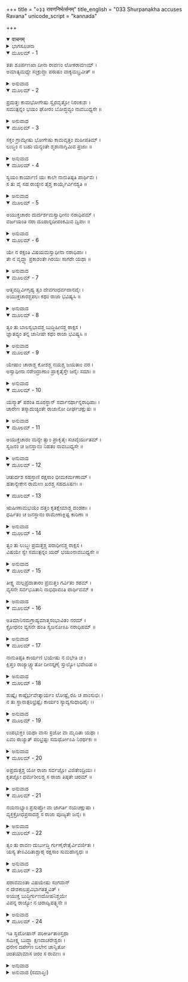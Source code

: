 +++
title = "०३३ रावणनिर्भर्त्सनम्"
title_english = "033 Shurpanakha accuses Ravana"
unicode_script = "kannada"

+++
<details open><summary>वाचनम्</summary>

<div class="audioEmbed"  caption="श्रीराम-हरिसीताराममूर्ति-घनपाठिभ्यां वचनम्" src="https://archive.org/download/Ramayana-recitation-Sriram-harisItArAmamUrti-Ghanapaati-v2/Kanda_3/Kanda_3_ARK-033-Ravana_Nirbhartha_Sanaa.mp3"></div>
</details>



<details><summary>ಭಾಗಸೂಚನಾ</summary>

ಶೂರ್ಪಣಖಿಯು ರಾವಣನನ್ನು ಜರೆದುದು
</details>

<details open><summary>ಮೂಲಮ್ - 1</summary>

ತತಃ ಶೂರ್ಪಣಖಾ ದೀನಾ ರಾವಣಂ ಲೋಕರಾವಣಮ್ ।  
ಅಮಾತ್ಯಮಧ್ಯೇ ಸಂಕ್ರುದ್ಧಾ ಪರುಷಂ ವಾಕ್ಯಮಬ್ರವೀತ್ ॥
</details>

<details><summary>ಅನುವಾದ</summary>

ಶ್ರೀರಾಮನಿಂದ ತಿರಸ್ಕೃತಳಾದ್ದರಿಂದ ಶೂರ್ಪಣಖಿಯು ಆಗ ಬಹಳ ದುಃಖಿತಳಾಗಿದ್ದಳು. ಮಂತ್ರಿಗಳ ನಡುವೆ ಕುಳಿತಿರುವ, ಸಮಸ್ತ ಲೋಕಗಳನ್ನು ಆಳಿಸುತ್ತಿರುವ ರಾವಣನಲ್ಲಿ ಅತ್ಯಂತ ಕುಪಿತಳಾಗಿ ಅವಳು ಕಠೋರವಾಗಿ ಹೇಳಿದಳು.॥1॥
</details>

<details open><summary>ಮೂಲಮ್ - 2</summary>

ಪ್ರಮತ್ತಃ ಕಾಮಭೋಗೇಷು ಸ್ವೈರವೃತ್ತೋ ನಿರಂಕುಶಃ ।  
ಸಮುತ್ಪನ್ನಂ ಭಯಂ ಘೋರಂ ಬೋದ್ಧವ್ಯಂ ನಾವಬುಧ್ಯಸೇ ॥
</details>

<details><summary>ಅನುವಾದ</summary>

ರಾಕ್ಷಸರಾಜನೇ! ನೀನು ಸ್ವೇಚ್ಛಾಚಾರಿ ಮತ್ತು ನಿರಂಕುಶನಾಗಿ ವಿಷಯಭೋಗಗಳಲ್ಲಿ ಉನ್ಮತ್ತನಾಗಿರುವೆ. ನಿನಗೆ ಘೋರಭಯ ಉತ್ಪನ್ನವಾಗಿದೆ, ಅದು ನಿನಗೆ ತಿಳಿದಿರಬೇಕಾಗಿತ್ತು, ಆದರೆ ಈ ವಿಷಯದಲ್ಲಿ ಏನನ್ನೂ ಅರಿಯದಿರುವೆ.॥2॥
</details>

<details open><summary>ಮೂಲಮ್ - 3</summary>

ಸಕ್ತಂ ಗ್ರಾಮ್ಯೇಷು ಭೋಗೇಷು ಕಾಮವೃತ್ತಂ ಮಹೀಪತಿಮ್ ।  
ಲುಬ್ಧಂ ನ ಬಹು ಮನ್ಯಂತೇ ಶ್ಮಶಾನಾಗ್ನಿಮಿವ ಪ್ರಜಾಃ ॥
</details>

<details><summary>ಅನುವಾದ</summary>

ಯುವರಾಜನು ನಿಮ್ನ ಶ್ರೇಣಿಯ ಭೋಗಗಳಲ್ಲಿ ಆಸಕ್ತನಾಗಿ, ಸ್ವೇಚ್ಛಾಚಾರಿ ಮತ್ತು ಲೋಭಿಯಾಗುತ್ತಾನೋ ಅವನನ್ನು ಪ್ರಜೆಗಳನ್ನು ಆದರಿಸುವುದಿಲ್ಲ.॥3॥
</details>

<details open><summary>ಮೂಲಮ್ - 4</summary>

ಸ್ವಯಂ ಕಾರ್ಯಾಣಿ ಯಃ ಕಾಲೇ ನಾನುತಿಷ್ಠತಿ ಪಾರ್ಥಿವಃ ।  
ಸ ತು ವೈ ಸಹ ರಾಜ್ಯೇನ ತೈಶ್ಚ ಕಾರ್ಯೈರ್ವಿನಶ್ಯತಿ ॥
</details>

<details><summary>ಅನುವಾದ</summary>

ಸರಿಯಾದ ಸಮಯದಲ್ಲಿ ಸ್ವತಃ ತನ್ನ ಕಾರ್ಯಗಳನ್ನು ನೆರವೇರಿಸದವನು, ರಾಜ್ಯ ಮತ್ತು ಆ ಕಾರ್ಯಗಳೊಂದಿಗೆ ನಾಶವಾಗುತ್ತಾನೆ.॥4॥
</details>

<details open><summary>ಮೂಲಮ್ - 5</summary>

ಅಯುಕ್ತಚಾರಂ ದುರ್ದರ್ಶಮಸ್ವಾಧೀನಂ ನರಾಧಿಪಮ್ ।  
ವರ್ಜಯಂತಿ ನರಾ ದೂರಾನ್ನದೀಪಂಕಮಿವ ದ್ವಿಪಾಃ ॥
</details>

<details><summary>ಅನುವಾದ</summary>

ರಾಜ್ಯದ ರಕ್ಷಣೆಗಾಗಿ ಗುಪ್ತಚರನನ್ನು ನೇಮಿಸುವುದಿಲ್ಲವೋ, ಪ್ರಜೆಗಳಿಗೆ ಯಾರ ದರ್ಶನ ದುರ್ಲಭವಾಗುತ್ತದೋ, ಕಾಮಿನೀ ಮೊದಲಾದ ಭೋಗಗಳಲ್ಲಿ ಆಸಕ್ತನಾದ್ದರಿಂದ ತನ್ನ ಸ್ವಾಧೀನತೆಯನ್ನು ಕಳೆದುಕೊಳ್ಳುವನೋ, ಇಂತಹ ರಾಜನನ್ನು ಪ್ರಜೆಗಳು ಆನೆಯು ನದಿಯ ಕೆಸರಿನಿಂದ ದೂರ ಉಳಿಯುವಂತೆ ದೂರದಿಂದಲೇ ತ್ಯಜಿಸಿಬಿಡುತ್ತಾರೆ.॥5॥
</details>

<details open><summary>ಮೂಲಮ್ - 6</summary>

ಯೇ ನ ರಕ್ಷಂತಿ ವಿಷಯಮಸ್ವಾಧೀನಾ ನರಾಧಿಪಾಃ ।  
ತೇ ನ ವೃದ್ಧ್ಯಾ ಪ್ರಕಾಶಂತೇ ಗಿರಯಃ ಸಾಗರೇ ಯಥಾ ॥
</details>

<details><summary>ಅನುವಾದ</summary>

ಯಾವ ನರೇಶನು ತನ್ನ ರಾಜ್ಯದ ಪ್ರಾಂತವು ನಿರ್ಲಕ್ಷದಿಂದ ಬೇರೆಯವರ ಅಧಿಕಾರಕ್ಕೆ ಹೊರಟುಹೋಗುತ್ತದೋ, ರಕ್ಷಿಸುವುದಿಲ್ಲವೋ, ಅದನ್ನು ಪುನಃ ತನ್ನ ಅಧಿಕಾರಕ್ಕೆ ತರಲಾರನು. ಅವನು ಸಮುದ್ರದಲ್ಲಿ ಮುಳುಗಿದ ಪರ್ವತದಂತೆ ತನ್ನ ಅಭ್ಯುದಯದಿಂದ ಪ್ರಕಾಶಿಸುವುದಿಲ್ಲ.॥6॥
</details>

<details open><summary>ಮೂಲಮ್ - 7</summary>

ಆತ್ಮವದ್ಭಿರ್ವಿಗೃಹ್ಯ ತ್ವಂ ದೇವಗಂಧರ್ವದಾನವೈಃ ।  
ಅಯುಕ್ತಚಾರಶ್ಚಪಲಃ ಕಥಂ ರಾಜಾ ಭವಿಷ್ಯಸಿ ॥
</details>

<details><summary>ಅನುವಾದ</summary>

ತನ್ನ ಮನಸ್ಸನ್ನು ಹತೋಟಿಯಲ್ಲಿರಿಸಿಕೊಳ್ಳದೆ ಪ್ರಯತ್ನಶೀಲನಾಗಿರುವ, ದೇವ-ಗಂಧರ್ವ-ದಾನವರೊಡನೆ ದ್ವೇಷವನ್ನು ಕಟ್ಟಿಕೊಂಡಿರುವ, ಸರಿಯಾದ ಸ್ಥಳಗಳಲ್ಲಿ ಬೇಹುಗಾರರನ್ನು ನಿಯಮಿಸದಿರುವ, ಚಪಲಚಿತ್ತನಾದ ನೀನು ರಾಜನೆಂತಾಗುವೆ.॥7॥
</details>

<details open><summary>ಮೂಲಮ್ - 8</summary>

ತ್ವಂ ತು ಬಾಲಸ್ವಭಾವಶ್ಚ ಬುದ್ಧಿಹೀನಶ್ಚ ರಾಕ್ಷಸ ।  
ಜ್ಞಾತವ್ಯಂ ತನ್ನ ಜಾನೀಷೇ ಕಥಂ ರಾಜಾ ಭವಿಷ್ಯಸಿ ॥
</details>

<details><summary>ಅನುವಾದ</summary>

ರಾಕ್ಷಸನೇ! ನೀನು ಬಾಲಕನಂತೆ, ವಿವೇಕಶೂನ್ಯನೂ, ಬುದ್ಧಿಹೀನನೂ ಆಗಿರುವೆ. ತಿಳಿಯಲು ಯೋಗ್ಯವಾದ ಮಾತೂ ನಿನಗೆ ಅರಿವಿಲ್ಲ. ಇಂತಹ ಸ್ಥಿತಿಯಲ್ಲಿ ನೀನು ಹೇಗೆ ರಾಜನಾಗಿ ಉಳಿಯುವೆ.॥8॥
</details>

<details open><summary>ಮೂಲಮ್ - 9</summary>

ಯೇಷಾಂ ಚಾರಾಶ್ಚ ಕೋಶಶ್ಚ ನಯಶ್ಚ ಜಯತಾಂ ವರ ।  
ಅಸ್ವಾಧೀನಾ ನರೇಂದ್ರಾಣಾಂ ಪ್ರಾಕೃತೈಸ್ತೇ ಜನೈಃ ಸಮಾಃ ॥
</details>

<details><summary>ಅನುವಾದ</summary>

ವಿಜಯೀ ವೀರರಲ್ಲಿ ಶ್ರೇಷ್ಠ ನಿಶಾಚರನೇ! ಯಾವ ರಾಜನಿಗೆ ಗೂಢಚಾರರು, ಕೋಶ ಮತ್ತು ನೀತಿ ಇವು ತನ್ನ ಅಧೀನವಾಗಿರುವುದಿಲ್ಲವೋ ಅವನು ಸಾಧಾರಣ ಜನರಂತೆ ಆಗುತ್ತಾನೆ.॥9॥
</details>

<details open><summary>ಮೂಲಮ್ - 10</summary>

ಯಸ್ಮಾತ್ ಪಶಂತಿ ದೂರಸ್ಥಾನ್ ಸರ್ವಾನರ್ಥಾನ್ನರಾಧಿಪಾಃ ।  
ಚಾರೇಣ ತಸ್ಮಾದುಚ್ಯಂತೇ ರಾಜಾನೋ ದೀರ್ಘಚಕ್ಷುಷಃ ॥
</details>

<details><summary>ಅನುವಾದ</summary>

ಗೂಢಚಾರರ ಸಹಾಯದಿಂದ ದೂರ-ದೂರದ ಎಲ್ಲ ಕಾರ್ಯಗಳನ್ನು ನೋಡಿಕೊಳ್ಳುತ್ತಾ ಇರುವ ರಾಜರನ್ನು ದೀರ್ಘದರ್ಶೀ ಅಥವಾ ದೂರದರ್ಶೀ ಎಂದು ಹೇಳುತ್ತಾರೆ.॥10॥
</details>

<details open><summary>ಮೂಲಮ್ - 11</summary>

ಅಯುಕ್ತಚಾರಂ ಮನ್ಯೇ ತ್ವಾಂ ಪ್ರಾಕೃತೈಃ ಸಚಿವೈರ್ಯುತಮ್ ।  
ಸ್ವಜನಂ ಚ ಜನಸ್ಥಾನಂ ನಿಹತಂ ನಾವಬುಧ್ಯಸೇ ॥
</details>

<details><summary>ಅನುವಾದ</summary>

ಮೂರ್ಖರಾದ ಮಂತ್ರಿಗಳಿಂದ ಸುತ್ತುವರಿದು ಕೊಂಡಿರುವುದರಿಂದಲೇ ನೀನು ತನ್ನ ರಾಜ್ಯದಲ್ಲಿ ಗೂಢಚಾರರನ್ನು ನೇಮಿಸಿಲ್ಲ ಎಂದೇ ನಾನು ತಿಳಿಯುತ್ತೇನೆ. ನಿನ್ನ ಸ್ವಜನರು ಸತ್ತುಹೋದರು, ಜನಸ್ಥಾನವು ಹಾಳಾಯಿತು. ಹೀಗಿದ್ದರೂ ನಿನಗೆ ಇದರ ಸುಳಿವೇ ಇಲ್ಲ.॥11॥
</details>

<details open><summary>ಮೂಲಮ್ - 12</summary>

ಚತುರ್ದಶ ಸಹಸ್ರಾಣಿ ರಕ್ಷಸಾಂ ಭೀಮಕರ್ಮಣಾಮ್ ।  
ಹತಾನ್ಯೇಕೇನ ರಾಮೇಣ ಖರಶ್ಚ ಸಹದೂಷಣಃ ॥
</details>

<details open><summary>ಮೂಲಮ್ - 13</summary>

ಋಷೀಣಾಮಭಯಂ ದತ್ತಂ ಕೃತಕ್ಷೇಮಾಶ್ಚ ದಂಡಕಾಃ ।  
ಧರ್ಷಿತಂ ಚ ಜನಸ್ಥಾನಂ ರಾಮೇಣಾಕ್ಲಿಷ್ಟ ಕಾರಿಣಾ ॥
</details>

<details><summary>ಅನುವಾದ</summary>

ಒಬ್ಬಂಟಿಗನಾದ ರಾಮನೇ ಈ ಮಹಾನ್ ಕರ್ಮವನ್ನು ಸುಲಭವಾಗಿ ಮಾಡಿರುವನು. ಭೀಮಕರ್ಮಾ ರಾಕ್ಷಸರ ಹದಿನಾಲ್ಕು ಸಾವಿರ ಸೈನ್ಯವನ್ನು ಯಮಸದನಕ್ಕೆ ಅಟ್ಟಿದನು. ಖರ-ದೂಷಣರ ಪ್ರಾಣವನ್ನು ಹರಣ ಮಾಡಿದನು. ಋಷಿಗಳಿಗೆ ಅಭಯದಾನ ಕೊಟ್ಟು, ದಂಡಕಾರಣ್ಯದಲ್ಲಿದ್ದ ರಾಕ್ಷಸರ ಬಾಧೆಗಳನ್ನು ದೂರ ಮಾಡಿ ಅಲ್ಲಿ ಶಾಂತಿ ಸ್ಥಾಪಿಸಿದನು. ಜನಸ್ಥಾನವನ್ನಾದರೋ ಅವನು ಕೆಡಿಸಿಬಿಟ್ಟನು.॥12-13॥
</details>

<details open><summary>ಮೂಲಮ್ - 14</summary>

ತ್ವಂ ತು ಲುಬ್ಧಃ ಪ್ರಮತ್ತಶ್ಚ ಪರಾಧೀನಶ್ಚ ರಾಕ್ಷಸ ।  
ವಿಷಯೇ ಸ್ವೇ ಸಮುತ್ಪನ್ನಂ ಯದ್ ಭಯಂನಾವಬುಧ್ಯಸೇ ॥
</details>

<details><summary>ಅನುವಾದ</summary>

ರಾಕ್ಷಸನೇ! ನೀನಾದರೋ ಲೋಭ ಮತ್ತು ಪ್ರಮಾದದಲ್ಲಿ ಸಿಲುಕಿ ಪರಾಧೀನನಾಗಿರುವೆ. ಆದ್ದರಿಂದಲೇ ರಾಜ್ಯದಲ್ಲಿ ಉಂಟಾದ ಭಯದ ಯಾವುದೇ ಸುಳಿವು ನಿನಗೇ ಇಲ್ಲ.॥14॥
</details>

<details open><summary>ಮೂಲಮ್ - 15</summary>

ತೀಕ್ಷ್ಣ ಮಲ್ಪಪ್ರದಾತಾರಂ ಪ್ರಮತ್ತಂ ಗರ್ವಿತಂ ಶಠಮ್ ।  
ವ್ಯಸನೇ ಸರ್ವಭೂತಾನಿ ನಾಭಿಧಾವಂತಿ ಪಾರ್ಥಿವಮ್ ॥
</details>

<details><summary>ಅನುವಾದ</summary>

ಯಾವ ರಾಜನು ಕಠೋರವಾಗಿ ವರ್ತಿಸುವನೋ ಅಥವಾ ಕ್ರೂರಿಯಾಗಿರುವನೋ, ಸೇವಕರಿಗೆ ಅತ್ಯಲ್ಪವೇತನವನ್ನು ಕೊಡುವನೋ, ಪ್ರಮತ್ತನಾಗಿರುವನೋ, ಗರ್ವಿಷ್ಠನಾಗಿದ್ದಾನೋ, ಅವನು ಸಂಕಟದಲ್ಲಿ ಬಿದ್ದಿದ್ದರೂ ಯಾವ ಪ್ರಾಣಿಯು ರಕ್ಷಿಸಲು ಮುಂದಾಗುವುದಿಲ್ಲ.॥15॥
</details>

<details open><summary>ಮೂಲಮ್ - 16</summary>

ಅತಿಮಾನಿನಮಗ್ರಾಹ್ಯಮಾತ್ಮಸಂಭಾವಿತಂ ನರಮ್ ।  
ಕ್ರೋಧನಂ ವ್ಯಸನೇ ಹಂತಿ ಸ್ವಜನೋಽಪಿ ನರಾಧಿಪಮ್ ॥
</details>

<details><summary>ಅನುವಾದ</summary>

ಅತಿಮಾನಿಷ್ಠನೂ, ಸಾಧು ಸಮ್ಮತನಲ್ಲದವನೂ, ಆತ್ಮಪ್ರತಿಷ್ಠೆಯಿರುವವನೂ, ಕೋಪಿಷ್ಠನೂ ಆಗಿರುವ ರಾಜನನ್ನು ಕಷ್ಟವು ಸಂಭವಿಸಿದಾಗ ಸ್ವಜನರೇ ಸಂಹಾರ ಮಾಡಿಬಿಡುತ್ತಾರೆ.॥16॥
</details>

<details open><summary>ಮೂಲಮ್ - 17</summary>

ನಾನುತಿಷ್ಠತಿ ಕಾರ್ಯಣಿ ಭಯೇಷು ನ ಬಿಭೇತಿ ಚ ।  
ಕ್ಷಿಪ್ತಂ ರಾಜ್ಯಾಚ್ಚ್ಯುತೋ ದೀನಸ್ತೃಣೈ ಸ್ತುಲ್ಯೋ ಭವೇದಿಹ ॥
</details>

<details><summary>ಅನುವಾದ</summary>

ಮಾಡಬೇಕಾದ ಕಾರ್ಯಗಳನ್ನು ಸಮಯವರಿತು ಯಾವನು ಮಾಡುವುದಿಲ್ಲವೋ, ಭಯವು ಹತ್ತಿರ ಬಂದಾಗಲೂ ಭಯಪಡದೆ ಇರುವನೋ ಮತ್ತು ಭಯವನ್ನು ಹೋಗಲಾಡಿಸಲು ಸರಿಯಾದ ಕಾರ್ಯವನ್ನು ಕೈಗೊಳ್ಳುವುದಿಲ್ಲವೋ, ಅಂತಹ ರಾಜನು ಬಹಳ ಬೇಗ ರಾಜ್ಯದಿಂದ ಚ್ಯುತನಾಗಿ ದೀನನೂ, ತೃಣಪ್ರಾಯನಾಗುತ್ತಾನೆ.॥17॥
</details>

<details open><summary>ಮೂಲಮ್ - 18</summary>

ಶುಷ್ಕೈಃ ಕಾಷ್ಠೈರ್ಭವೇತ್ಕಾರ್ಯಂ ಲೋಷ್ಟೈ ರಪಿ ಚ ಪಾಂಸುಭಿಃ ।  
ನ ತು ಸ್ಥಾನಾತ್ಪರಿಭ್ರಷ್ಟೈಃ ಕಾರ್ಯಂ ಸ್ಯಾದ್ವಸುಧಾಧಿಪೈಃ ।।
</details>

<details><summary>ಅನುವಾದ</summary>

ಜನರಿಗೆ ಒಣಗಿದ ಕಟ್ಟಿಗೆಗಳಿಂದ, ಮಣ್ಣಿನ ಹೆಂಟೆಯಿಂದ, ಧೂಳಿನಿಂದಲೂ ಉಪಯೋಗವಾಗುತ್ತದೆ, ಆದರೆ ಸ್ಥಾನಭ್ರಷ್ಟನಾದ ರಾಜನಿಂದ ಯಾವುದೇ ಪ್ರಯೋಜನ ಇರುವುದಿಲ್ಲ.॥18॥
</details>

<details open><summary>ಮೂಲಮ್ - 19</summary>

ಉಪಭುಕ್ತಂ ಯಥಾ ವಾಸಃ ಸ್ರಜೋ ವಾ ಮೃದಿತಾ ಯಥಾ ।  
ಏವಂ ರಾಜ್ಯಾತ್ ಪರಿಭ್ರಷ್ಟಃ ಸಮರ್ಥೋಽಪಿ ನಿರರ್ಥಕಃ ॥
</details>

<details><summary>ಅನುವಾದ</summary>

ಉಟ್ಟು ಬಿಚ್ಚಿಟ್ಟ ಬಟ್ಟೆಯು, ಬಾಡಿಹೋದ ಹೂವಿನ ಮಾಲೆಯು ಬೇರೆಯವರ ಉಪಯೋಗಕ್ಕೆ ಅನರ್ಹ ವಾಗುವಂತೆಯೇ, ರಾಜ್ಯಭ್ರಷ್ಟನಾದ ರಾಜನು ಸಮರ್ಥನಾಗಿದ್ದರೂ ಬೇರೆಯವರಿಗೆ ನಿರರ್ಥಕನಾಗುತ್ತಾನೆ.॥19॥
</details>

<details open><summary>ಮೂಲಮ್ - 20</summary>

ಅಪ್ರಮತ್ತಶ್ಚ ಯೋ ರಾಜಾ ಸರ್ವಜ್ಞೋ ವಿಜಿತೇಂದ್ರಿಯಃ ।  
ಕೃತಜ್ಞೋ ಧರ್ಮಶೀಲಶ್ಚ ಸ ರಾಜಾ ತಿಷ್ಠತೇ ಚಿರಮ್ ॥
</details>

<details><summary>ಅನುವಾದ</summary>

ಆದರೆ ಯಾವ ರಾಜನು ಸದಾ ಎಚ್ಚರವಾಗಿರುತ್ತಾನೋ, ರಾಜ್ಯದ ಸಮಸ್ತ ಕಾರ್ಯಗಳ ತಿಳುವಳಿಕೆ ಇರುತ್ತದೋ, ಇಂದ್ರಿಯಗಳನ್ನು ವಶಪಡಿಸಿಕೊಂಡಿರುವನೋ, ಕೃತಜ್ಞ ಹಾಗೂ ಧರ್ಮಪರಾಯಣನಾಗಿರುತ್ತಾನೋ, ಆ ರಾಜನು ಬಹಳ ದಿನಗಳವರೆಗೆ ರಾಜ್ಯಮಾಡುತ್ತಾನೆ.॥20॥
</details>

<details open><summary>ಮೂಲಮ್ - 21</summary>

ನಯನಾಭ್ಯಾಂ ಪ್ರಸುಪ್ತೋ ವಾ ಜಾಗರ್ತಿ ನಯಚಕ್ಷುಷಾ ।  
ವ್ಯಕ್ತಕ್ರೋಧಪ್ರಸಾದಶ್ಚ ಸ ರಾಜಾ ಪೂಜ್ಯತೇ ಜನೈಃ ॥
</details>

<details><summary>ಅನುವಾದ</summary>

ಸ್ಥೂಲ ಕಣ್ಣುಗಳಿಂದ ಮಲಗಿದ್ದರೂ ನೀತಿಯ ಕಣ್ಣುಗಳಿಂದ ಸದಾ ಎಚ್ಚರವಾಗಿರುವನೋ, ಯಾರ ಕ್ರೋಧ ಮತ್ತು ಅನುಗ್ರಹಗಳ ಫಲ ಪ್ರತ್ಯಕ್ಷ ಪ್ರಕಟವಾಗುತ್ತದೋ, ಆ ರಾಜನನ್ನೇ ಜನರು ಪೂಜಿಸುತ್ತಾರೆ.॥21॥
</details>

<details open><summary>ಮೂಲಮ್ - 22</summary>

ತ್ವಂ ತು ರಾವಣ ದುರ್ಬುದ್ಧಿ ರ್ಗುಣೈರೇತೈರ್ವಿವರ್ಜಿತಃ ।  
ಯಸ್ಯ ತೇಽವಿದಿತಾಶ್ಚಾರೈ ರಕ್ಷಸಾಂ ಸುಮಹಾನ್ವಧಃ ॥
</details>

<details><summary>ಅನುವಾದ</summary>

ರಾವಣ! ನಿನ್ನ ಬುದ್ಧಿ ದೂಷಿತವಾಗಿದೆ. ನೀನು ಈ ಎಲ್ಲ ರಾಜೋಚಿತ ಗುಣಗಳಿಂದ ವಂಚಿತನಾಗಿರುವೆ, ಏಕೆಂದರೆ ನಿನಗೆ ಇಷ್ಟರವರೆಗೆ ಗುಪ್ತಚರರ ಸಹಾಯದಿಂದ ರಾಕ್ಷಸರ ಇಂತಹ ಮಹಾಸಂಹಾರದ ಸಮಾಚಾರ ತಿಳಿಯದೇ ಹೋಗಿದೆ.॥22॥
</details>

<details open><summary>ಮೂಲಮ್ - 23</summary>

ಪರಾವಮಂತಾ ವಿಷಯೇಷು ಸಂಗವಾನ್  
ನ ದೇಶಕಾಲಪ್ರವಿಭಾಗತತ್ತ್ವವಿತ್ ।  
ಅಯುಕ್ತ ಬುದ್ಧಿರ್ಗುಣದೋಷನಿಶ್ಚಯೇ  
ವಿಪನ್ನ ರಾಜ್ಯೋ ನ ಚಿರಾದ್ವಿಪತ್ಸ್ಯಸೇ ॥
</details>

<details><summary>ಅನುವಾದ</summary>

ವಿಷಯಾಸಕ್ತನಾದ ನೀನು ಬೇರೆಯವರನ್ನು ಆದರಿಸುವುದು, ದೇಶ-ಕಾಲಗಳ ವಿಭಾಗವನ್ನು ಯಥಾರ್ಥವಾಗಿ ತಿಳಿಯದಿರುವವನಾಗಿರುವೆ. ಗುಣ-ದೋಷಗಳ ವಿಚಾರದಲ್ಲಿ ಹಾಗೂ ನಿಶ್ಚಯದಲ್ಲಿ ನಿನ್ನ ಬುದ್ಧಿಯನ್ನು ಎಂದೂ ತೊಡಗಿಸಲಿಲ್ಲ. ಆದ್ದರಿಂದ ನಿನ್ನ ರಾಜ್ಯವು ಶೀಘ್ರವಾಗಿ ನಾಶವಾಗಿ ಹೋಗುವುದು ಮತ್ತು ನೀನು ಸ್ವತಃ ಭಾರೀ ವಿಪತ್ತಿನಲ್ಲಿ ಬೀಳುವೆ.॥23॥
</details>

<details open><summary>ಮೂಲಮ್ - 24</summary>

ಇತಿ ಸ್ವದೋಷಾನ್ ಪರಿಕೀರ್ತಿತಾಂಸ್ತಥಾ  
ಸಮೀಕ್ಷ್ಯ ಬುದ್ಧ್ಯಾ ಕ್ಷಣದಾಚರೇಶ್ವರಃ ।  
ಧನೇನ ದರ್ಪೇಣ ಬಲೇನ ಚಾನ್ವಿತೋ  
ಚಿಂತಯಾಮಾಸ ಚಿರಂ ಸ ರಾವಣಃ ॥
</details>

<details><summary>ಅನುವಾದ</summary>

ಶೂರ್ಪಣಖೆಯು ಹೇಳಿದ ತನ್ನ ದೋಷಗಳ ಕುರಿತು ಬುದ್ಧಿಪೂರ್ವಕ ವಿಚಾರ ಮಾಡಿ, ಧನ-ಅಭಿವಾನ ಮತ್ತು ಬಲ ಸಂಪನ್ನನಾದ ಆ ನಿಶಾಚರ ರಾವಣನು ಬಹಳ ಹೊತ್ತು ಯೋಚಿಸುತ್ತಾ ಚಿಂತೆಗೊಳಗಾದನು.॥24॥
</details>

<details><summary>ಅನುವಾದ (ಸಮಾಪ್ತಿಃ)</summary>

ಶ್ರೀ ವಾಲ್ಮೀಕಿವಿರಚಿತ ಆರ್ಷರಾಮಾಯಣ ಆದಿಕಾವ್ಯದ ಅರಣ್ಯಕಾಂಡದಲ್ಲಿ ಮೂವತ್ತಮೂರನೆಯ ಸರ್ಗ ಸಂಪೂರ್ಣವಾಯಿತು.॥33॥
</details>
